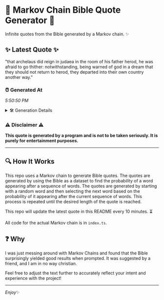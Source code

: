 # 📖 Markov Chain Bible Quote Generator 📖

Infinite quotes from the Bible generated by a Markov chain. ✨

## ✨ Latest Quote ✨
"that archelaus did reign in judaea in the room of his father herod, he was afraid to go thither: notwithstanding, being warned of god in a dream that they should not return to herod, they departed into their own country another way."

### ⏰ Generated At
*5:50:50 PM*

<details>
    <summary>🛠️ Generation Details</summary>
    <p>
        <strong>🌱 Seed:</strong> that<br>
        <strong>🔄 Iterations:</strong> 41<br>
        <strong>📜 Context History:</strong><br>[ that ]: archelaus<br>[ that, archelaus ]: did<br>[ that, archelaus, did ]: reign<br>[ that, archelaus, did, reign ]: in<br>[ that, archelaus, did, reign, in ]: judaea<br>[ that, archelaus, did, reign, in, judaea ]: in<br>[ archelaus, did, reign, in, judaea, in ]: the<br>[ did, reign, in, judaea, in, the ]: room<br>[ reign, in, judaea, in, the, room ]: of<br>[ in, judaea, in, the, room, of ]: his<br>[ judaea, in, the, room, of, his ]: father<br>[ in, the, room, of, his, father ]: herod,<br>[ the, room, of, his, father, herod, ]: he<br>[ room, of, his, father, herod,, he ]: was<br>[ of, his, father, herod,, he, was ]: afraid<br>[ his, father, herod,, he, was, afraid ]: to<br>[ father, herod,, he, was, afraid, to ]: go<br>[ herod,, he, was, afraid, to, go ]: thither:<br>[ he, was, afraid, to, go, thither: ]: notwithstanding,<br>[ was, afraid, to, go, thither:, notwithstanding, ]: being<br>[ afraid, to, go, thither:, notwithstanding,, being ]: warned<br>[ to, go, thither:, notwithstanding,, being, warned ]: of<br>[ go, thither:, notwithstanding,, being, warned, of ]: god<br>[ thither:, notwithstanding,, being, warned, of, god ]: in<br>[ notwithstanding,, being, warned, of, god, in ]: a<br>[ being, warned, of, god, in, a ]: dream<br>[ warned, of, god, in, a, dream ]: that<br>[ of, god, in, a, dream, that ]: they<br>[ god, in, a, dream, that, they ]: should<br>[ in, a, dream, that, they, should ]: not<br>[ a, dream, that, they, should, not ]: return<br>[ dream, that, they, should, not, return ]: to<br>[ that, they, should, not, return, to ]: herod,<br>[ they, should, not, return, to, herod, ]: they<br>[ should, not, return, to, herod,, they ]: departed<br>[ not, return, to, herod,, they, departed ]: into<br>[ return, to, herod,, they, departed, into ]: their<br>[ to, herod,, they, departed, into, their ]: own<br>[ herod,, they, departed, into, their, own ]: country<br>[ they, departed, into, their, own, country ]: another<br>[ departed, into, their, own, country, another ]: way.<br>
    </p>
</details>

### ⚠️ Disclaimer ⚠️
**This quote is generated by a program and is not to be taken seriously. It is purely for entertainment purposes.**

---

## 🔍 How It Works

This repo uses a Markov chain to generate Bible quotes. The quotes are generated by using the Bible as a dataset to find the probability of a word appearing after a sequence of words. The quotes are generated by starting with a random word and then selecting the next word based on the probability of it appearing after the current sequence of words. This process is repeated until the desired length of the quote is reached.

This repo will update the latest quote in this README every 10 minutes. ⏳

All code for the actual Markov chain is in `index.ts`.

## ❓ Why

I was just messing around with Markov Chains and found that the Bible surprisingly yielded good results when prompted. 
It was suggested by a friend, and I am in no way christian.

Feel free to adjust the text further to accurately reflect your intent and experience with the project!

---

*Enjoy*✨
